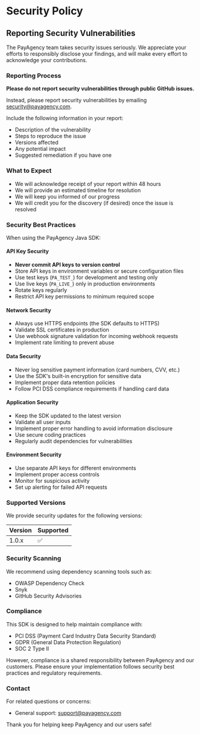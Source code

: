 # Security Policy

## Reporting Security Vulnerabilities

The PayAgency team takes security issues seriously. We appreciate your efforts to responsibly disclose your findings, and will make every effort to acknowledge your contributions.

### Reporting Process

**Please do not report security vulnerabilities through public GitHub issues.**

Instead, please report security vulnerabilities by emailing security@payagency.com.

Include the following information in your report:
- Description of the vulnerability
- Steps to reproduce the issue
- Versions affected
- Any potential impact
- Suggested remediation if you have one

### What to Expect

- We will acknowledge receipt of your report within 48 hours
- We will provide an estimated timeline for resolution
- We will keep you informed of our progress
- We will credit you for the discovery (if desired) once the issue is resolved

### Security Best Practices

When using the PayAgency Java SDK:

#### API Key Security
- **Never commit API keys to version control**
- Store API keys in environment variables or secure configuration files
- Use test keys (`PA_TEST_`) for development and testing only
- Use live keys (`PA_LIVE_`) only in production environments
- Rotate keys regularly
- Restrict API key permissions to minimum required scope

#### Network Security
- Always use HTTPS endpoints (the SDK defaults to HTTPS)
- Validate SSL certificates in production
- Use webhook signature validation for incoming webhook requests
- Implement rate limiting to prevent abuse

#### Data Security
- Never log sensitive payment information (card numbers, CVV, etc.)
- Use the SDK's built-in encryption for sensitive data
- Implement proper data retention policies
- Follow PCI DSS compliance requirements if handling card data

#### Application Security
- Keep the SDK updated to the latest version
- Validate all user inputs
- Implement proper error handling to avoid information disclosure
- Use secure coding practices
- Regularly audit dependencies for vulnerabilities

#### Environment Security
- Use separate API keys for different environments
- Implement proper access controls
- Monitor for suspicious activity
- Set up alerting for failed API requests

### Supported Versions

We provide security updates for the following versions:

| Version | Supported          |
| ------- | ------------------ |
| 1.0.x   | :white_check_mark: |

### Security Scanning

We recommend using dependency scanning tools such as:
- OWASP Dependency Check
- Snyk
- GitHub Security Advisories

### Compliance

This SDK is designed to help maintain compliance with:
- PCI DSS (Payment Card Industry Data Security Standard)
- GDPR (General Data Protection Regulation)
- SOC 2 Type II

However, compliance is a shared responsibility between PayAgency and our customers. Please ensure your implementation follows security best practices and regulatory requirements.

### Contact

For related questions or concerns:
- General support: support@payagency.com

Thank you for helping keep PayAgency and our users safe!
